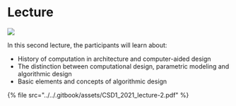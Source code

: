 # Lecture

![](../../.gitbook/assets/CSD1\_2021\_lecture-2.jpg)

In this second lecture, the participants will learn about:

* History of computation in architecture and computer-aided design
* The distinction between computational design, parametric modeling and algorithmic design&#x20;
* Basic elements and concepts of algorithmic design

{% file src="../../.gitbook/assets/CSD1_2021_lecture-2.pdf" %}
